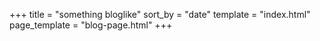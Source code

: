 +++
title = "something bloglike"
sort_by = "date"
template = "index.html"
page_template = "blog-page.html"
+++
